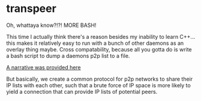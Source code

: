 # transpeer

Oh, whattaya know?!?! MORE BASH! 

This time I actually think there's a reason besides my inability to learn C++... 
this makes it relatively easy to run with a bunch of other daemons as an overlay thing maybe. 
Cross compatability, because all you gotta do is write a bash script to dump a daemons p2p list to a file. 

[A narrative was provided here](https://old.reddit.com/r/Monero/comments/f6y8xn/ccs_idea_maybe_someone_can_write_it_up/)

But basically, we create a common protocol for p2p networks to share their IP lists with each other,
such that a brute force of IP space is more likely to yield a connection that can provide IP lists of potential peers. 

